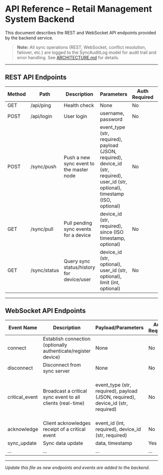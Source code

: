 # API Reference – Retail Management System Backend

This document describes the REST and WebSocket API endpoints provided by the backend service.

> **Note:** All sync operations (REST, WebSocket, conflict resolution, failover, etc.) are logged to the SyncAuditLog model for audit trail and error handling. See [ARCHITECTURE.md](ARCHITECTURE.md) for details.

---

## REST API Endpoints

| Method | Path         | Description                | Parameters         | Auth Required | Example Request/Response |
|--------|--------------|----------------------------|--------------------|---------------|-------------------------|
| GET    | /api/ping    | Health check               | None               | No            | ...                     |
| POST   | /api/login   | User login                 | username, password | No            | ...                     |
| POST   | /sync/push    | Push a new sync event to the master node | event_type (str, required), payload (JSON, required), device_id (str, required), user_id (str, optional), timestamp (ISO, optional) | No | Example Request: {"event_type": "stock_update", "payload": {"product_id": 1, "qty": 5}, "device_id": "dev123"} <br> Example Response: {"message": "Event queued", "event_id": 1} |
| GET    | /sync/pull    | Pull pending sync events for a device    | device_id (str, required), since (ISO timestamp, optional) | No | Example: /sync/pull?device_id=dev123&since=2025-07-25T12:00:00 <br> Response: {"events": [{...}]} |
| GET    | /sync/status  | Query sync status/history for device/user| device_id (str, optional), user_id (str, optional), limit (int, optional) | No | Example: /sync/status?device_id=dev123 <br> Response: {"summary": {"total": 10, ...}, "history": [{...}]} |

<!-- Add more endpoints as implemented -->

---

## WebSocket API Endpoints

| Event Name      | Description                | Payload/Parameters | Auth Required | Example Payload |
|-----------------|----------------------------|--------------------|---------------|----------------|
| connect         | Establish connection (optionally authenticate/register device) | None               | No            | {"message": "Connected to sync server"} |
| disconnect      | Disconnect from sync server                                    | None               | No            | N/A            |
| critical_event  | Broadcast a critical sync event to all clients (real-time)    | event_type (str, required), payload (JSON, required), device_id (str, required) | No | {"event_type": "stock_update", "payload": {"product_id": 1, "qty": 0}, "device_id": "dev123"} |
| acknowledge     | Client acknowledges receipt of a critical event                | event_id (int, required), device_id (str, required) | No | {"event_id": 1, "device_id": "dev123"} |
| sync_update     | Sync data update           | data, timestamp    | Yes           | ...            |
| ...             | ...                        | ...                | ...           | ...            |

<!-- Add more events as implemented -->

---

*Update this file as new endpoints and events are added to the backend.* 